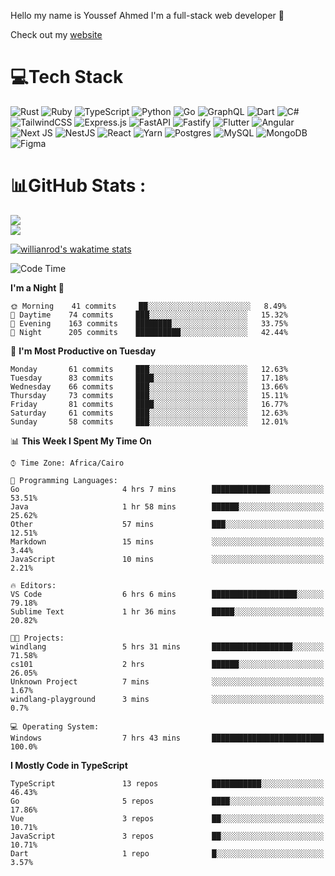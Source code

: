 Hello my name is Youssef Ahmed I'm a full-stack web developer 👋

Check out my [website](https://youssefahmed.vercel.app)
 
# 💻Tech Stack

![Rust](https://img.shields.io/badge/rust-%23000000.svg?style=for-the-badge&logo=rust&logoColor=white) ![Ruby](https://img.shields.io/badge/ruby-%23CC342D.svg?style=for-the-badge&logo=ruby&logoColor=white) ![TypeScript](https://img.shields.io/badge/typescript-%23007ACC.svg?style=for-the-badge&logo=typescript&logoColor=white) ![Python](https://img.shields.io/badge/python-3670A0?style=for-the-badge&logo=python&logoColor=ffdd54) ![Go](https://img.shields.io/badge/go-%2300ADD8.svg?style=for-the-badge&logo=go&logoColor=white) ![GraphQL](https://img.shields.io/badge/-GraphQL-E10098?style=for-the-badge&logo=graphql&logoColor=white) ![Dart](https://img.shields.io/badge/dart-%230175C2.svg?style=for-the-badge&logo=dart&logoColor=white) ![C#](https://img.shields.io/badge/c%23-%23239120.svg?style=for-the-badge&logo=c-sharp&logoColor=white) ![TailwindCSS](https://img.shields.io/badge/tailwindcss-%2338B2AC.svg?style=for-the-badge&logo=tailwind-css&logoColor=white) ![Express.js](https://img.shields.io/badge/express.js-%23404d59.svg?style=for-the-badge&logo=express&logoColor=%2361DAFB) ![FastAPI](https://img.shields.io/badge/FastAPI-005571?style=for-the-badge&logo=fastapi) ![Fastify](https://img.shields.io/badge/fastify-%23000000.svg?style=for-the-badge&logo=fastify&logoColor=white) ![Flutter](https://img.shields.io/badge/Flutter-%2302569B.svg?style=for-the-badge&logo=Flutter&logoColor=white) ![Angular](https://img.shields.io/badge/angular-%23DD0031.svg?style=for-the-badge&logo=angular&logoColor=white) ![Next JS](https://img.shields.io/badge/Next-black?style=for-the-badge&logo=next.js&logoColor=white) ![NestJS](https://img.shields.io/badge/nestjs-%23E0234E.svg?style=for-the-badge&logo=nestjs&logoColor=white) ![React](https://img.shields.io/badge/react-%2320232a.svg?style=for-the-badge&logo=react&logoColor=%2361DAFB) ![Yarn](https://img.shields.io/badge/yarn-%232C8EBB.svg?style=for-the-badge&logo=yarn&logoColor=white) ![Postgres](https://img.shields.io/badge/postgres-%23316192.svg?style=for-the-badge&logo=postgresql&logoColor=white) ![MySQL](https://img.shields.io/badge/mysql-%2300f.svg?style=for-the-badge&logo=mysql&logoColor=white) ![MongoDB](https://img.shields.io/badge/MongoDB-%234ea94b.svg?style=for-the-badge&logo=mongodb&logoColor=white)     ![Figma](https://img.shields.io/badge/figma-%23F24E1E.svg?style=for-the-badge&logo=figma&logoColor=white)

# 📊GitHub Stats :

![](https://github-readme-stats.vercel.app/api?username=joetifa2003&theme=tokyonight&hide_border=false&include_all_commits=false&count_private=false)<br/>
![](https://github-readme-streak-stats.herokuapp.com/?user=joetifa2003&theme=tokyonight&hide_border=false)<br/>

[![willianrod's wakatime stats](https://github-readme-stats.vercel.app/api/wakatime?username=joetifa2003&layout=compact)](https://github.com/anuraghazra/github-readme-stats)
<!--START_SECTION:waka-->
![Code Time](http://img.shields.io/badge/Code%20Time-0%20secs-blue)

**I'm a Night 🦉** 

```text
🌞 Morning    41 commits     ██░░░░░░░░░░░░░░░░░░░░░░░   8.49% 
🌆 Daytime    74 commits     ███░░░░░░░░░░░░░░░░░░░░░░   15.32% 
🌃 Evening    163 commits    ████████░░░░░░░░░░░░░░░░░   33.75% 
🌙 Night      205 commits    ██████████░░░░░░░░░░░░░░░   42.44%

```
📅 **I'm Most Productive on Tuesday** 

```text
Monday       61 commits     ███░░░░░░░░░░░░░░░░░░░░░░   12.63% 
Tuesday      83 commits     ████░░░░░░░░░░░░░░░░░░░░░   17.18% 
Wednesday    66 commits     ███░░░░░░░░░░░░░░░░░░░░░░   13.66% 
Thursday     73 commits     ███░░░░░░░░░░░░░░░░░░░░░░   15.11% 
Friday       81 commits     ████░░░░░░░░░░░░░░░░░░░░░   16.77% 
Saturday     61 commits     ███░░░░░░░░░░░░░░░░░░░░░░   12.63% 
Sunday       58 commits     ███░░░░░░░░░░░░░░░░░░░░░░   12.01%

```


📊 **This Week I Spent My Time On** 

```text
⌚︎ Time Zone: Africa/Cairo

💬 Programming Languages: 
Go                       4 hrs 7 mins        █████████████░░░░░░░░░░░░   53.51% 
Java                     1 hr 58 mins        ██████░░░░░░░░░░░░░░░░░░░   25.62% 
Other                    57 mins             ███░░░░░░░░░░░░░░░░░░░░░░   12.51% 
Markdown                 15 mins             ░░░░░░░░░░░░░░░░░░░░░░░░░   3.44% 
JavaScript               10 mins             ░░░░░░░░░░░░░░░░░░░░░░░░░   2.21%

🔥 Editors: 
VS Code                  6 hrs 6 mins        ███████████████████░░░░░░   79.18% 
Sublime Text             1 hr 36 mins        █████░░░░░░░░░░░░░░░░░░░░   20.82%

🐱‍💻 Projects: 
windlang                 5 hrs 31 mins       ██████████████████░░░░░░░   71.58% 
cs101                    2 hrs               ██████░░░░░░░░░░░░░░░░░░░   26.05% 
Unknown Project          7 mins              ░░░░░░░░░░░░░░░░░░░░░░░░░   1.67% 
windlang-playground      3 mins              ░░░░░░░░░░░░░░░░░░░░░░░░░   0.7%

💻 Operating System: 
Windows                  7 hrs 43 mins       █████████████████████████   100.0%

```

**I Mostly Code in TypeScript** 

```text
TypeScript               13 repos            ███████████░░░░░░░░░░░░░░   46.43% 
Go                       5 repos             ████░░░░░░░░░░░░░░░░░░░░░   17.86% 
Vue                      3 repos             ██░░░░░░░░░░░░░░░░░░░░░░░   10.71% 
JavaScript               3 repos             ██░░░░░░░░░░░░░░░░░░░░░░░   10.71% 
Dart                     1 repo              █░░░░░░░░░░░░░░░░░░░░░░░░   3.57%

```



<!--END_SECTION:waka-->
